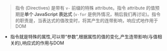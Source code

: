 > 指令 (Directives) 是带有 `v-` 前缀的特殊 attribute。指令 attribute 的值预期是**单个 JavaScript 表达式** (`v-for` 是例外情况，稍后我们再讨论)。指令的职责是，当表达式的值改变时，将其产生的连带影响，响应式地作用于 DOM

+ 指令就是特殊的属性,可以带“参数”,根据属性的值的变化,产生连带影响(与值相关的),响应式的作用与DOM